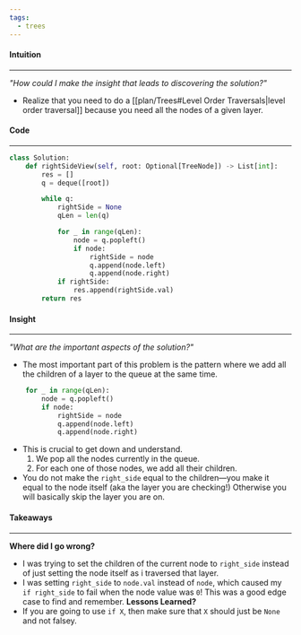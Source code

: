 ```yaml
---
tags:
  - trees
---
```

#### Intuition
---
_"How could I make the insight that leads to discovering the solution?"_
- Realize that you need to do a [[plan/Trees#Level Order Traversals|level order traversal]] because you need all the nodes of a given layer.

#### Code
---

```python
class Solution:
    def rightSideView(self, root: Optional[TreeNode]) -> List[int]:
        res = []
        q = deque([root])

        while q:
            rightSide = None
            qLen = len(q)

            for _ in range(qLen):
                node = q.popleft()
                if node:
                    rightSide = node
                    q.append(node.left)
                    q.append(node.right)
            if rightSide:
                res.append(rightSide.val)
        return res
```

#### Insight  
---
_"What are the important aspects of the solution?"_
- The most important part of this problem is the pattern where we add all the children of a layer to the queue at the same time.

```python
	for _ in range(qLen):
		node = q.popleft()
		if node:
			rightSide = node
			q.append(node.left)
			q.append(node.right)
```

- This is crucial to get down and understand.
	1. We pop all the nodes currently in the queue.
	2. For each one of those nodes, we add all their children.
- You do not make the `right_side` equal to the children—you make it equal to the node itself (aka the layer you are checking!) Otherwise you will basically skip the layer you are on.
#### Takeaways
---
**Where did I go wrong?**
- I was trying to set the children of the current node to `right_side`  instead of just setting the node itself as i traversed that layer. 
- I was setting `right_side` to `node.val` instead of `node`, which caused my `if right_side` to fail when the node value was `0`! This was a good edge case to find and remember.
**Lessons Learned?**
- If you are going to use `if X`, then make sure that `X` should just be `None` and not falsey.